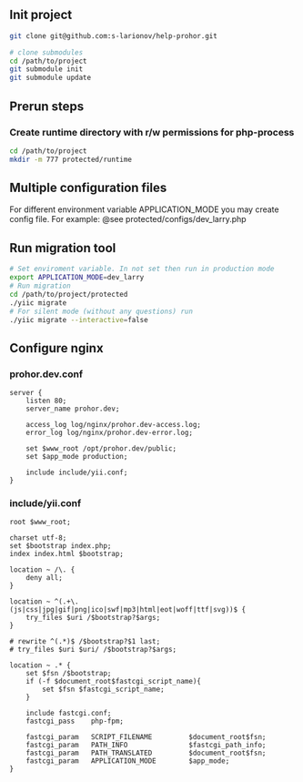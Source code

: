 ## Init project
```bash
git clone git@github.com:s-larionov/help-prohor.git

# clone submodules
cd /path/to/project
git submodule init
git submodule update
```

## Prerun steps
### Create runtime directory with r/w permissions for php-process
```bash
cd /path/to/project
mkdir -m 777 protected/runtime
```

## Multiple configuration files
For different environment variable APPLICATION_MODE you may create config file.
For example: @see protected/configs/dev_larry.php

## Run migration tool
```bash
# Set enviroment variable. In not set then run in production mode
export APPLICATION_MODE=dev_larry
# Run migration
cd /path/to/project/protected
./yiic migrate
# For silent mode (without any questions) run
./yiic migrate --interactive=false
```

## Configure nginx
### prohor.dev.conf
```nginx
server {
	listen 80;
	server_name prohor.dev;

	access_log log/nginx/prohor.dev-access.log;
	error_log log/nginx/prohor.dev-error.log;

	set $www_root /opt/prohor.dev/public;
	set $app_mode production;

	include include/yii.conf;
}
```
### include/yii.conf
```nginx
root $www_root;

charset utf-8;
set $bootstrap index.php;
index index.html $bootstrap;

location ~ /\. {
	deny all;
}

location ~ ^(.+\.(js|css|jpg|gif|png|ico|swf|mp3|html|eot|woff|ttf|svg))$ {
	try_files $uri /$bootstrap?$args;
}

# rewrite ^(.*)$ /$bootstrap?$1 last;
# try_files $uri $uri/ /$bootstrap?$args;

location ~ .* {
	set $fsn /$bootstrap;
	if (-f $document_root$fastcgi_script_name){
		set $fsn $fastcgi_script_name;
	}

	include fastcgi.conf;
	fastcgi_pass    php-fpm;

	fastcgi_param   SCRIPT_FILENAME         $document_root$fsn;
	fastcgi_param   PATH_INFO               $fastcgi_path_info;
	fastcgi_param   PATH_TRANSLATED         $document_root$fsn;
	fastcgi_param   APPLICATION_MODE        $app_mode;
}
```
